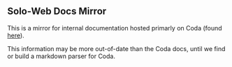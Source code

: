 ## Solo-Web Docs Mirror

This is a mirror for internal documentation hosted primarly on Coda (found [here](https://coda.io/workspaces/ws-ERyqNAdO43/folders/fl-2lROoT0DSe)).

This information may be more out-of-date than the Coda docs, until we find or build a markdown parser for Coda.